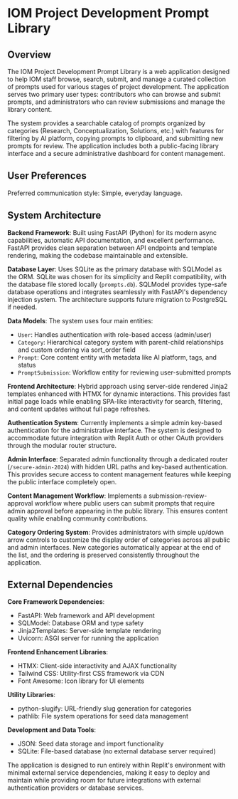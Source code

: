 # IOM Project Development Prompt Library

## Overview

The IOM Project Development Prompt Library is a web application designed to help IOM staff browse, search, submit, and manage a curated collection of prompts used for various stages of project development. The application serves two primary user types: contributors who can browse and submit prompts, and administrators who can review submissions and manage the library content.

The system provides a searchable catalog of prompts organized by categories (Research, Conceptualization, Solutions, etc.) with features for filtering by AI platform, copying prompts to clipboard, and submitting new prompts for review. The application includes both a public-facing library interface and a secure administrative dashboard for content management.

## User Preferences

Preferred communication style: Simple, everyday language.

## System Architecture

**Backend Framework**: Built using FastAPI (Python) for its modern async capabilities, automatic API documentation, and excellent performance. FastAPI provides clean separation between API endpoints and template rendering, making the codebase maintainable and extensible.

**Database Layer**: Uses SQLite as the primary database with SQLModel as the ORM. SQLite was chosen for its simplicity and Replit compatibility, with the database file stored locally (`prompts.db`). SQLModel provides type-safe database operations and integrates seamlessly with FastAPI's dependency injection system. The architecture supports future migration to PostgreSQL if needed.

**Data Models**: The system uses four main entities:
- `User`: Handles authentication with role-based access (admin/user)
- `Category`: Hierarchical category system with parent-child relationships and custom ordering via sort_order field
- `Prompt`: Core content entity with metadata like AI platform, tags, and status
- `PromptSubmission`: Workflow entity for reviewing user-submitted prompts

**Frontend Architecture**: Hybrid approach using server-side rendered Jinja2 templates enhanced with HTMX for dynamic interactions. This provides fast initial page loads while enabling SPA-like interactivity for search, filtering, and content updates without full page refreshes.

**Authentication System**: Currently implements a simple admin key-based authentication for the administrative interface. The system is designed to accommodate future integration with Replit Auth or other OAuth providers through the modular router structure.

**Admin Interface**: Separated admin functionality through a dedicated router (`/secure-admin-2024`) with hidden URL paths and key-based authentication. This provides secure access to content management features while keeping the public interface completely open.

**Content Management Workflow**: Implements a submission-review-approval workflow where public users can submit prompts that require admin approval before appearing in the public library. This ensures content quality while enabling community contributions.

**Category Ordering System**: Provides administrators with simple up/down arrow controls to customize the display order of categories across all public and admin interfaces. New categories automatically appear at the end of the list, and the ordering is preserved consistently throughout the application.

## External Dependencies

**Core Framework Dependencies**:
- FastAPI: Web framework and API development
- SQLModel: Database ORM and type safety
- Jinja2Templates: Server-side template rendering
- Uvicorn: ASGI server for running the application

**Frontend Enhancement Libraries**:
- HTMX: Client-side interactivity and AJAX functionality
- Tailwind CSS: Utility-first CSS framework via CDN
- Font Awesome: Icon library for UI elements

**Utility Libraries**:
- python-slugify: URL-friendly slug generation for categories
- pathlib: File system operations for seed data management

**Development and Data Tools**:
- JSON: Seed data storage and import functionality
- SQLite: File-based database (no external database server required)

The application is designed to run entirely within Replit's environment with minimal external service dependencies, making it easy to deploy and maintain while providing room for future integrations with external authentication providers or database services.